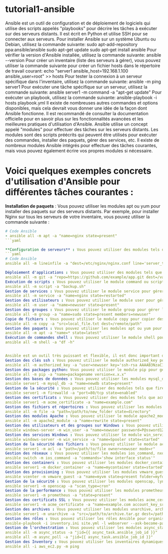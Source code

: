 # tutorial1-ansible
Ansible est un outil de configuration et de déploiement de logiciels qui utilise des scripts appelés "playbooks" pour décrire les tâches à exécuter sur des serveurs distants. Il est écrit en Python et utilise SSH pour se connecter aux serveurs.
Pour installer Ansible sur un système Ubuntu ou Debian, utilisez la commande suivante:
sudo apt-add-repository ppa:ansible/ansible
sudo apt-get update
sudo apt-get install ansible
Pour vérifier la version d'Ansible installée, utilisez la commande suivante:
ansible --version
Pour créer un inventaire (liste des serveurs à gérer), vous pouvez utiliser la commande suivante pour créer un fichier hosts dans le répertoire de travail courant:
echo "server1 ansible_host=192.168.1.100 ansible_user=root" >> hosts
Pour tester la connexion à un serveur spécifique dans l'inventaire, utilisez la commande suivante:
ansible -m ping server1
Pour exécuter une tâche spécifique sur un serveur, utilisez la commande suivante:
ansible server1 -m command -a "apt-get update"
Pour exécuter un playbook, utilisez la commande suivante:
ansible-playbook -i hosts playbook.yml
Il existe de nombreuses autres commandes et options disponibles, mais cela devrait vous donner une idée de la façon dont Ansible fonctionne. Il est recommandé de consulter la documentation officielle pour en savoir plus sur les fonctionnalités avancées et les meilleures pratiques d'utilisation d'Ansible.
Ansible utilise un concept appelé "modules" pour effectuer des tâches sur les serveurs distants. 
Les modules sont des scripts préécrits qui peuvent être utilisés pour exécuter des commandes, installer des paquets, gérer des services, etc. Il existe de nombreux modules Ansible intégrés pour effectuer des tâches courantes, mais vous pouvez également écrire vos propres modules si nécessaire.




# Voici quelques exemples concrets d'utilisation d'Ansible pour différentes tâches courantes :
**Installation de paquets** : Vous pouvez utiliser les modules apt ou yum pour installer des paquets sur des serveurs distants. Par exemple, pour installer Nginx sur tous les serveurs de votre inventaire, vous pouvez utiliser la commande suivante :
```yaml
# Code Ansible
- ansible all -m apt -a "name=nginx state=present"
```yaml

**Configuration de serveurs** : Vous pouvez utiliser des modules tels que lineinfile ou template pour configurer des fichiers de configuration sur les serveurs distants. Par exemple, pour configurer Nginx pour désactiver les en-têtes de serveur sur tous les serveurs, vous pouvez utiliser la commande suivante :
```yaml
# Code Ansible
ansible all -m lineinfile -a "dest=/etc/nginx/nginx.conf line='server_tokens off;'"

Déploiement d'applications : Vous pouvez utiliser des modules tels que git ou svn pour déployer des applications sur des serveurs distants. Par exemple, pour déployer une application à partir d'un dépôt git sur tous les serveurs, vous pouvez utiliser la commande suivante:
ansible all -m git -a "repo=https://github.com/example/app.git dest=/var/www/app"
Exécution de scripts : Vous pouvez utiliser le module command ou script pour exécuter des scripts sur des serveurs distants. Par exemple, pour exécuter un script de sauvegarde sur tous les serveurs, vous pouvez utiliser la commande suivante:
ansible all -m script -a "backup.sh"
Gestion de services : Vous pouvez utiliser le module service pour gérer les services sur les serveurs distants. Par exemple, pour redémarrer un service sur tous les serveurs, vous pouvez utiliser la commande suivante:
ansible all -m service -a "name=nginx state=restarted"
Gestion des utilisateurs : Vous pouvez utiliser le module user pour gérer les utilisateurs sur les serveurs distants. Par exemple, pour créer un utilisateur sur tous les serveurs, vous pouvez utiliser la commande suivante:
ansible all -m user -a "name=newuser state=present"
Gestion des groupes : Vous pouvez utiliser le module group pour gérer les groupes sur les serveurs distants. Par exemple, pour ajouter un utilisateur à un groupe sur tous les serveurs, vous pouvez utiliser la commande suivante:
ansible all -m group -a "name=sudo state=present members=newuser"
Copie de fichiers : Vous pouvez utiliser le module copy pour copier des fichiers sur les serveurs distants. Par exemple, pour copier un fichier local sur tous les serveurs, vous pouvez utiliser la commande suivante:
ansible all -m copy -a "src=local_file.txt dest=/remote/path"
Gestion des paquets : Vous pouvez utiliser les modules apt ou yum pour gérer les paquets sur les serveurs distants. Par exemple, pour mettre à jour tous les paquets sur les serveurs, vous pouvez utiliser la commande suivante:
ansible all -m apt -a "name=* state=latest"
Exécution de commandes shell : Vous pouvez utiliser le module shell pour exécuter des commandes shell sur les serveurs distants. Par exemple, pour vérifier l'espace disque sur tous les serveurs, vous pouvez utiliser la commande suivante:
ansible all -m shell -a "df -h"


Ansible est un outil très puissant et flexible, il est donc important de consulter la documentation officielle pour en savoir plus sur les fonctionnalités avancées et les meilleures pratiques d'utilisation. Il est également possible de combiner ces tâches dans des playbooks pour automatiser des processus plus complexes.
Gestion des clés ssh : Vous pouvez utiliser le module authorized_key pour gérer les clés ssh sur les serveurs distants. Par exemple, pour ajouter une clé ssh à un utilisateur sur tous les serveurs, vous pouvez utiliser la commande suivante:
ansible all -m authorized_key -a "user=newuser key='ssh-rsa AAAAB3NzaC1yc2EAAAADAQABAAABAQC2...'"
Gestion des packages python: Vous pouvez utiliser le module pip pour gérer les packages python sur les serveurs distants. Par exemple, pour installer un package sur tous les serveurs, vous pouvez utiliser la commande suivante:
ansible all -m pip -a "name=packagename version=x.x.x"
Gestion des bases de données : Vous pouvez utiliser les modules mysql_db ou postgresql_db pour gérer les bases de données sur les serveurs distants. Par exemple, pour créer une base de données sur un serveur, vous pouvez utiliser la commande suivante:
ansible server1 -m mysql_db -a "name=newdb state=present"
Gestion de la sécurité : Vous pouvez utiliser des modules tels que firewalld ou ufw pour gérer les pare-feux sur les serveurs distants. Par exemple, pour ouvrir un port sur un serveur, vous pouvez utiliser la commande suivante:
ansible server1 -m firewalld -a "port=80/tcp state=enabled"
Gestion des certificats : Vous pouvez utiliser des modules tels que acme_certificate ou openssl_certificate pour gérer les certificats sur les serveurs distants. Par exemple, pour générer un certificat pour un domaine sur un serveur, vous pouvez utiliser la commande suivante:
ansible server1 -m acme_certificate -a "name=example.com"
Gestion des fichiers et répertoires : Vous pouvez utiliser les modules file ou synchronize pour gérer les fichiers et les répertoires sur les serveurs distants. Par exemple, pour créer un répertoire sur tous les serveurs, vous pouvez utiliser la commande suivante:
ansible all -m file -a "path=/path/to/new_folder state=directory"
Gestion des modules Apache : Vous pouvez utiliser le module apache2_module pour gérer les modules Apache sur les serveurs distants. Par exemple, pour activer un module sur tous les serveurs, vous pouvez utiliser la commande suivante:
ansible all -m apache2_module -a "name=rewrite state=present"
Gestion des utilisateurs et des groupes sur Windows : Vous pouvez utiliser les modules win_user et win_group pour gérer les utilisateurs et les groupes sur les serveurs Windows distants. Par exemple, pour créer un utilisateur sur un serveur Windows, vous pouvez utiliser la commande suivante:
ansible windows-server -m win_user -a "name=newuser password=P@ssword123 state=present"
Gestion des services Windows : Vous pouvez utiliser le module win_service pour gérer les services sur les serveurs Windows distants. Par exemple, pour démarrer un service sur un serveur Windows, vous pouvez utiliser la commande suivante:
ansible windows-server -m win_service -a "name=Spooler state=started"
Gestion de la sécurité des fichiers : Vous pouvez utiliser le module acl pour gérer les autorisations des fichiers sur les serveurs distants. Par exemple, pour donner à un utilisateur la possibilité de lire un fichier sur un serveur, vous pouvez utiliser la commande suivante:
ansible server1 -m acl -a "path=/path/to/file owner=newuser mode=r"
Gestion des réseaux : Vous pouvez utiliser les modules ios_command, nxos_command, eos_command pour gérer les équipements de réseau (routeurs, commutateurs) sur les serveurs distants. Par exemple, pour vérifier l'état de l'interface sur un équipement, vous pouvez utiliser la commande suivante:
ansible switch -m ios_command -a "commands='show interface status'"
Gestion des containers : Vous pouvez utiliser les modules docker_container, podman_container pour gérer les containers sur les serveurs distants. Par exemple, pour démarrer un container sur un serveur, vous pouvez utiliser la commande suivante:
ansible server1 -m docker_container -a "name=mycontainer state=started"
Gestion des provisioning : Vous pouvez utiliser les modules vmware_guest, k8s pour gérer les machines virtuelles et les clusters Kubernetes sur les serveurs distants. Par exemple, pour créer une VM sur un serveur, vous pouvez utiliser la commande suivante:
ansible vcenter -m vmware_guest -a "name=myvm state=present folder=myfolder"
Gestion de la sécurité : Vous pouvez utiliser les modules openscap, lynis pour gérer la sécurité sur les serveurs distants. Par exemple, pour vérifier les vulnérabilités sur un serveur, vous pouvez utiliser la commande suivante:
ansible server1 -m openscap -a "scan_type=cron"
Gestion de la performance : Vous pouvez utiliser les modules prometheus, grafana pour gérer la performance sur les serveurs distants. Par exemple, pour configurer un serveur pour collecter des métriques, vous pouvez utiliser la commande suivante:
ansible server1 -m prometheus -a "state=present"
Gestion des certificats SSL : Vous pouvez utiliser les modules acme_certificate, letsencrypt pour gérer les certificats SSL sur les serveurs distants. Par exemple, pour obtenir un certificat SSL pour un domaine, vous pouvez utiliser la commande suivante:
ansible server1 -m acme_certificate -a "name=example.com account_key_src=/path/to/account.key"
Gestion des archives : Vous pouvez utiliser les modules unarchive, archive pour gérer les archives (tar, zip, etc) sur les serveurs distants. Par exemple, pour décompresser un fichier archive sur un serveur, vous pouvez utiliser la commande suivante:
ansible server1 -m unarchive -a "src=/path/to/archive.tar.gz dest=/path/to/extract"
Gestion des rôles : Vous pouvez utiliser les rôles Ansible pour organiser et partager les tâches communes. Les rôles sont des collections de tâches, variables, fichiers de modèles, etc. qui peuvent être réutilisés dans plusieurs playbooks. Par exemple, pour utiliser un rôle pour installer un serveur web, vous pouvez utiliser la commande suivante :
ansible-playbook -i inventory.ini site.yml -l webserver --ask-become-pass
Gestion de l'orchestration : Vous pouvez utiliser les modules async_status et async_poll pour gérer l'orchestration des tâches avec Ansible. Ces modules permettent de lancer des tâches en parallèle et de surveiller leur progression. Par exemple, pour lancer une tâche de mise à jour de paquet en parallèle sur plusieurs serveurs et surveiller l'état de cette tâche, vous pouvez utiliser les commandes suivantes :
ansible all -m async_status -a "jid={{ async_task.ansible_job_id }}"
ansible all -m async_poll -a "jid={{ async_task.ansible_job_id }}"
Gestion des Inventory : Vous pouvez utiliser les inventaires dynamiques d'Ansible pour gérer les serveurs distants de manière dynamique. Les inventaires dynamiques permettent de générer automatiquement la liste des serveurs distants à partir d'une source externe (script, cloud, etc.). Par exemple, pour utiliser un inventaire dynamique pour gérer les serveurs AWS, vous pouvez utiliser la commande suivante :
ansible all -i aws_ec2.py -m ping
